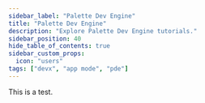 ```yaml
---
sidebar_label: "Palette Dev Engine"
title: "Palette Dev Engine"
description: "Explore Palette Dev Engine tutorials."
sidebar_position: 40
hide_table_of_contents: true
sidebar_custom_props:
  icon: "users"
tags: ["devx", "app mode", "pde"]
---
```


This is a test.
